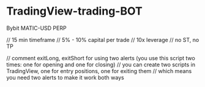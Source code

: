 # TradingView-trading-BOT

Bybit MATIC-USD PERP

// 15 min timeframe
// 5% - 10% capital per trade
// 10x leverage
// no ST, no TP

// comment exitLong, exitShort for using two alerts (you use this script two times: one for opening and one for closing)
// you can create two scripts in TradingView, one for entry positions, one for exiting them
// which means you need two alerts to make it work both ways
